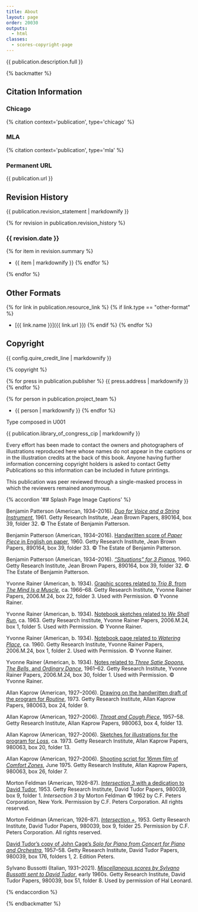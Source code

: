```yaml
---
title: About
layout: page
order: 20030
outputs:
  - html
classes:
  - scores-copyright-page
---
```


{{ publication.description.full }}

{% backmatter %}

<div class="citation-info">

## Citation Information

### Chicago

{% citation context='publication', type='chicago' %}

### MLA

{% citation context='publication', type='mla' %}

### Permanent URL

{{ publication.url }}

</div>
<div class="revision-history">

## Revision History

{{ publication.revision_statement | markdownify }}

{% for revision in publication.revision_history %}

### {{ revision.date }}

{% for item in revision.summary %}
- {{ item | markdownify }}
{% endfor %}

{% endfor %}

</div>
<div class="other-formats">

## Other Formats

{% for link in publication.resource_link %}
{% if link.type == "other-format" %}
- [{{ link.name }}]({{ link.url }})
{% endif %}
{% endfor %}

</div>
<div class="copyright">

## Copyright

{{ config.quire_credit_line | markdownify }}

{% copyright %}

</div>
<div class="publisher">

{% for press in publication.publisher %}
{{ press.address | markdownify }}
{% endfor %}

</div>
<div class="project-team">

{% for person in publication.project_team %}
- {{ person | markdownify }}
{% endfor %}

</div>
<div class="colophon">

Type composed in U001

</div>
<div class="cip-data">

{{ publication.library_of_congress_cip | markdownify }}

</div>
<div class="pub-info">

Every effort has been made to contact the owners and photographers of illustrations reproduced here whose names do not appear in the captions or in the illustration credits at the back of this book. Anyone having further information concerning copyright holders is asked to contact Getty Publications so this information can be included in future printings. 

This publication was peer reviewed through a single-masked process in which the reviewers remained anonymous.

{% accordion '## Splash Page Image Captions' %}

Benjamin Patterson (American, 1934–2016). [*Duo for Voice and a String Instrument*](/object-index/215/#fig-215-d), 1961. Getty Research Institute, Jean Brown Papers, 890164, box 39, folder 32. © The Estate of Benjamin Patterson.

Benjamin Patterson (American, 1934–2016). [Handwritten score of *Paper Piece* in English on paper](/object-index/201/), 1960. Getty Research Institute, Jean Brown Papers, 890164, box 39, folder 33. © The Estate of Benjamin Patterson. 

Benjamin Patterson (American, 1934–2016). [*“Situations” for 3 Pianos*](/object-index/212/#fig-212-a), 1960. Getty Research Institute, Jean Brown Papers, 890164, box 39, folder 32. © The Estate of Benjamin Patterson.

Yvonne Rainer (American, b. 1934). [Graphic scores related to *Trio B*, from *The Mind Is a Muscle*](/object-index/454/#fig-454-a), ca. 1966–68. Getty Research Institute, Yvonne Rainer Papers, 2006.M.24, box 22, folder 3. Used with Permission. © Yvonne Rainer.

Yvonne Rainer (American, b. 1934). [Notebook sketches related to *We Shall Run*](/object-index/436/#fig-436-b), ca. 1963. Getty Research Institute, Yvonne Rainer Papers, 2006.M.24, box 1, folder 5. Used with Permission. © Yvonne Rainer.

Yvonne Rainer (American, b. 1934). [Notebook page related to *Watering Place*](/object-index/448/), ca. 1960. Getty Research Institute, Yvonne Rainer Papers, 2006.M.24, box 1, folder 2. Used with Permission. © Yvonne Rainer.

Yvonne Rainer (American, b. 1934). [Notes related to *Three Satie Spoons*, *The Bells*, and *Ordinary Dance*](/object-index/467/#fig-467-a ), 1961–62. Getty Research Institute, Yvonne Rainer Papers, 2006.M.24, box 30, folder 1. Used with Permission. © Yvonne Rainer.

Allan Kaprow (American, 1927–2006). [Drawing on the handwritten draft of the program for *Routine*](/object-index/564/), 1973. Getty Research Institute, Allan Kaprow Papers, 980063, box 24, folder 9. 

Allan Kaprow (American, 1927–2006). [*Throat and Cough Piece*](/object-index/580/), 1957–58. Getty Research Institute, Allan Kaprow Papers, 980063, box 4, folder 13. 

Allan Kaprow (American, 1927–2006). [Sketches for illustrations for the program for *Loss*](/object-index/620/#fig-620-a), ca. 1973. Getty Research Institute, Allan Kaprow Papers, 980063, box 20, folder 13.

Allan Kaprow (American, 1927–2006). [Shooting script for 16mm film of *Comfort Zones*](/object-index/628/#fig-628-b), June 1975. Getty Research Institute, Allan Kaprow Papers, 980063, box 26, folder 7. 

Morton Feldman (American, 1926–87). [*Intersection 3* with a dedication to David Tudor](/object-index/012/), 1953. Getty Research Institute, David Tudor Papers, 980039, box 9, folder 1. *Intersection 3* by Morton Feldman © 1962 by C.F. Peters Corporation, New York. Permission by C.F. Peters Corporation. All rights reserved.

Morton Feldman (American, 1926–87). [*Intersection +*](/object-index/047/), 1953. Getty Research Institute, David Tudor Papers, 980039, box 9, folder 25. Permission by C.F. Peters Corporation. All rights reserved. 

[David Tudor’s copy of John Cage’s *Solo for Piano from Concert for Piano and Orchestra*](/object-index/060/#fig-060-an), 1957–58. Getty Research Institute, David Tudor Papers, 980039, box 176, folders 1, 2. Edition Peters.

Sylvano Bussotti (Italian, 1931–2021). [*Miscellaneous scores by Sylvano Bussotti sent to David Tudor*](/object-index/175/), early 1960s. Getty Research Institute, David Tudor Papers, 980039, box 51, folder 8. Used by permission of Hal Leonard.

{% endaccordion %}

</div>

{% endbackmatter %}
